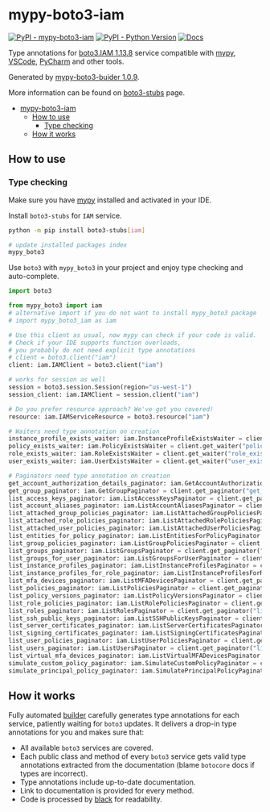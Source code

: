 # mypy-boto3-iam

[![PyPI - mypy-boto3-iam](https://img.shields.io/pypi/v/mypy-boto3-iam.svg?color=blue)](https://pypi.org/project/mypy-boto3-iam)
[![PyPI - Python Version](https://img.shields.io/pypi/pyversions/mypy-boto3-iam.svg?color=blue)](https://pypi.org/project/mypy-boto3-iam)
[![Docs](https://img.shields.io/readthedocs/mypy-boto3-builder.svg?color=blue)](https://mypy-boto3-builder.readthedocs.io/)

Type annotations for
[boto3.IAM 1.13.8](https://boto3.amazonaws.com/v1/documentation/api/1.13.8/reference/services/iam.html#IAM) service
compatible with [mypy](https://github.com/python/mypy), [VSCode](https://code.visualstudio.com/),
[PyCharm](https://www.jetbrains.com/pycharm/) and other tools.

Generated by [mypy-boto3-buider 1.0.9](https://github.com/vemel/mypy_boto3_builder).

More information can be found on [boto3-stubs](https://pypi.org/project/boto3-stubs/) page.

- [mypy-boto3-iam](#mypy-boto3-iam)
  - [How to use](#how-to-use)
    - [Type checking](#type-checking)
  - [How it works](#how-it-works)

## How to use

### Type checking

Make sure you have [mypy](https://github.com/python/mypy) installed and activated in your IDE.

Install `boto3-stubs` for `IAM` service.

```bash
python -m pip install boto3-stubs[iam]

# update installed packages index
mypy_boto3
```

Use `boto3` with `mypy_boto3` in your project and enjoy type checking and auto-complete.

```python
import boto3

from mypy_boto3 import iam
# alternative import if you do not want to install mypy_boto3 package
# import mypy_boto3_iam as iam

# Use this client as usual, now mypy can check if your code is valid.
# Check if your IDE supports function overloads,
# you probably do not need explicit type annotations
# client = boto3.client("iam")
client: iam.IAMClient = boto3.client("iam")

# works for session as well
session = boto3.session.Session(region="us-west-1")
session_client: iam.IAMClient = session.client("iam")

# Do you prefer resource approach? We've got you covered!
resource: iam.IAMServiceResource = boto3.resource("iam")

# Waiters need type annotation on creation
instance_profile_exists_waiter: iam.InstanceProfileExistsWaiter = client.get_waiter("instance_profile_exists")
policy_exists_waiter: iam.PolicyExistsWaiter = client.get_waiter("policy_exists")
role_exists_waiter: iam.RoleExistsWaiter = client.get_waiter("role_exists")
user_exists_waiter: iam.UserExistsWaiter = client.get_waiter("user_exists")

# Paginators need type annotation on creation
get_account_authorization_details_paginator: iam.GetAccountAuthorizationDetailsPaginator = client.get_paginator("get_account_authorization_details")
get_group_paginator: iam.GetGroupPaginator = client.get_paginator("get_group")
list_access_keys_paginator: iam.ListAccessKeysPaginator = client.get_paginator("list_access_keys")
list_account_aliases_paginator: iam.ListAccountAliasesPaginator = client.get_paginator("list_account_aliases")
list_attached_group_policies_paginator: iam.ListAttachedGroupPoliciesPaginator = client.get_paginator("list_attached_group_policies")
list_attached_role_policies_paginator: iam.ListAttachedRolePoliciesPaginator = client.get_paginator("list_attached_role_policies")
list_attached_user_policies_paginator: iam.ListAttachedUserPoliciesPaginator = client.get_paginator("list_attached_user_policies")
list_entities_for_policy_paginator: iam.ListEntitiesForPolicyPaginator = client.get_paginator("list_entities_for_policy")
list_group_policies_paginator: iam.ListGroupPoliciesPaginator = client.get_paginator("list_group_policies")
list_groups_paginator: iam.ListGroupsPaginator = client.get_paginator("list_groups")
list_groups_for_user_paginator: iam.ListGroupsForUserPaginator = client.get_paginator("list_groups_for_user")
list_instance_profiles_paginator: iam.ListInstanceProfilesPaginator = client.get_paginator("list_instance_profiles")
list_instance_profiles_for_role_paginator: iam.ListInstanceProfilesForRolePaginator = client.get_paginator("list_instance_profiles_for_role")
list_mfa_devices_paginator: iam.ListMFADevicesPaginator = client.get_paginator("list_mfa_devices")
list_policies_paginator: iam.ListPoliciesPaginator = client.get_paginator("list_policies")
list_policy_versions_paginator: iam.ListPolicyVersionsPaginator = client.get_paginator("list_policy_versions")
list_role_policies_paginator: iam.ListRolePoliciesPaginator = client.get_paginator("list_role_policies")
list_roles_paginator: iam.ListRolesPaginator = client.get_paginator("list_roles")
list_ssh_public_keys_paginator: iam.ListSSHPublicKeysPaginator = client.get_paginator("list_ssh_public_keys")
list_server_certificates_paginator: iam.ListServerCertificatesPaginator = client.get_paginator("list_server_certificates")
list_signing_certificates_paginator: iam.ListSigningCertificatesPaginator = client.get_paginator("list_signing_certificates")
list_user_policies_paginator: iam.ListUserPoliciesPaginator = client.get_paginator("list_user_policies")
list_users_paginator: iam.ListUsersPaginator = client.get_paginator("list_users")
list_virtual_mfa_devices_paginator: iam.ListVirtualMFADevicesPaginator = client.get_paginator("list_virtual_mfa_devices")
simulate_custom_policy_paginator: iam.SimulateCustomPolicyPaginator = client.get_paginator("simulate_custom_policy")
simulate_principal_policy_paginator: iam.SimulatePrincipalPolicyPaginator = client.get_paginator("simulate_principal_policy")
```

## How it works

Fully automated [builder](https://github.com/vemel/mypy_boto3_builder) carefully generates
type annotations for each service, patiently waiting for `boto3` updates. It delivers
a drop-in type annotations for you and makes sure that:

- All available `boto3` services are covered.
- Each public class and method of every `boto3` service gets valid type annotations
  extracted from the documentation (blame `botocore` docs if types are incorrect).
- Type annotations include up-to-date documentation.
- Link to documentation is provided for every method.
- Code is processed by [black](https://github.com/psf/black) for readability.